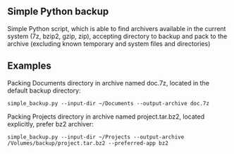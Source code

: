 ## Simple Python backup

Simple Python script, which is able to find archivers available in the current system (7z, bzip2, gzip, zip), accepting directory to backup and pack to the archive (excluding known temporary and system files and directories)

## Examples

Packing Documents directory in archive named doc.7z, located in the default backup directory:

`simple_backup.py --input-dir ~/Documents --output-archive doc.7z`

Packing Projects directory in archive named project.tar.bz2, located explicitly, prefer bz2 archiver:

`simple_backup.py --input-dir ~/Projects --output-archive /Volumes/backup/project.tar.bz2 --preferred-app bz2` 



